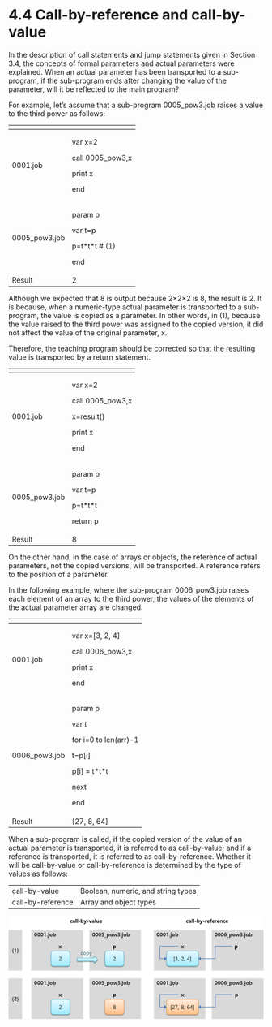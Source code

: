 # 4.4 Call-by-reference and call-by-value

In the description of call statements and jump statements given in Section 3.4, the concepts of formal parameters and actual parameters were explained. When an actual parameter has been transported to a sub-program, if the sub-program ends after changing the value of the parameter, will it be reflected to the main program?

For example, let’s assume that a sub-program 0005\_pow3.job raises a value to the third power as follows:



<table>
  <thead>
    <tr>
      <th style="text-align:left"></th>
      <th style="text-align:left"></th>
    </tr>
  </thead>
  <tbody>
    <tr>
      <td style="text-align:left">0001.job</td>
      <td style="text-align:left">
        <p>var x=2
          <br />
        </p>
        <p>call 0005_pow3,x
          <br />
        </p>
        <p>print x
          <br />
        </p>
        <p>end
          <br />
        </p>
      </td>
    </tr>
    <tr>
      <td style="text-align:left">0005_pow3.job</td>
      <td style="text-align:left">
        <p>param p
          <br />
        </p>
        <p>var t=p
          <br />
        </p>
        <p>p=t*t*t # (1)
          <br />
        </p>
        <p>end
          <br />
        </p>
      </td>
    </tr>
    <tr>
      <td style="text-align:left">Result</td>
      <td style="text-align:left">2</td>
    </tr>
  </tbody>
</table>

Although we expected that 8 is output because 2×2×2 is 8, the result is 2. It is because, when a numeric-type actual parameter is transported to a sub-program, the value is copied as a parameter. In other words, in \(1\), because the value raised to the third power was assigned to the copied version, it did not affect the value of the original parameter, x.

Therefore, the teaching program should be corrected so that the resulting value is transported by a return statement.



<table>
  <thead>
    <tr>
      <th style="text-align:left"></th>
      <th style="text-align:left"></th>
    </tr>
  </thead>
  <tbody>
    <tr>
      <td style="text-align:left">0001.job</td>
      <td style="text-align:left">
        <p>var x=2
          <br />
        </p>
        <p>call 0005_pow3,x
          <br />
        </p>
        <p>x=result()
          <br />
        </p>
        <p>print x
          <br />
        </p>
        <p>end
          <br />
        </p>
      </td>
    </tr>
    <tr>
      <td style="text-align:left">0005_pow3.job</td>
      <td style="text-align:left">
        <p>param p
          <br />
        </p>
        <p>var t=p
          <br />
        </p>
        <p>p=t*t*t
          <br />
        </p>
        <p>return p
          <br />
        </p>
      </td>
    </tr>
    <tr>
      <td style="text-align:left">Result</td>
      <td style="text-align:left">8</td>
    </tr>
  </tbody>
</table>

On the other hand, in the case of arrays or objects, the reference of actual parameters, not the copied versions, will be transported. A reference refers to the position of a parameter.

In the following example, where the sub-program 0006\_pow3.job raises each element of an array to the third power, the values of the elements of the actual parameter array are changed.



<table>
  <thead>
    <tr>
      <th style="text-align:left"></th>
      <th style="text-align:left"></th>
    </tr>
  </thead>
  <tbody>
    <tr>
      <td style="text-align:left">0001.job</td>
      <td style="text-align:left">
        <p>var x=[3, 2, 4]
          <br />
        </p>
        <p>call 0006_pow3,x
          <br />
        </p>
        <p>print x
          <br />
        </p>
        <p>end
          <br />
        </p>
      </td>
    </tr>
    <tr>
      <td style="text-align:left">0006_pow3.job</td>
      <td style="text-align:left">
        <p>param p
          <br />
        </p>
        <p>var t
          <br />
        </p>
        <p>for i=0 to len(arr)-1
          <br />
        </p>
        <p>t=p[i]
          <br />
        </p>
        <p>p[i] = t*t*t
          <br />
        </p>
        <p>next
          <br />
        </p>
        <p>end
          <br />
        </p>
      </td>
    </tr>
    <tr>
      <td style="text-align:left">Result</td>
      <td style="text-align:left">[27, 8, 64]</td>
    </tr>
  </tbody>
</table>

When a sub-program is called, if the copied version of the value of an actual parameter is transported, it is referred to as call-by-value; and if a reference is transported, it is referred to as call-by-reference. Whether it will be call-by-value or call-by-reference is determined by the type of values as follows:

|  |  |
| :--- | :--- |
| call-by-value | Boolean, numeric, and string types |
| call-by-reference | Array and object types |

![](../.gitbook/assets/image%20%283%29%20%281%29.png)




